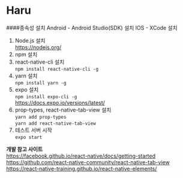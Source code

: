 # Haru
####종속성 설치
    Android - Android Studio(SDK) 설치
    IOS - XCode 설치
1. Node.js 설치  
   https://nodejs.org/
2. npm 설치  
3. react-native-cli 설치  
   `npm install react-native-cli -g`
4. yarn 설치  
   `npm install yarn -g`
5. expo 설치  
   `npm install expo-cli -g`  
   https://docs.expo.io/versions/latest/
6. prop-types, react-native-tab-view 설치  
   `yarn add prop-types`  
   `yarn add react-native-tab-view`
7. 테스트 서버 시작  
   `expo start`


**개발 참고 사이트**  
https://facebook.github.io/react-native/docs/getting-started  
https://github.com/react-native-community/react-native-tab-view  
https://react-native-training.github.io/react-native-elements/  